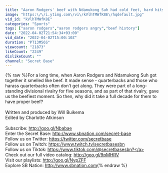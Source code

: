 ```yaml
---
title: "Aaron Rodgers' beef with Ndamukong Suh had cold feet, hard hits, and took a decade to play out"
image: "https:\/\/i.ytimg.com\/vi\/kVlhTMWfK8E\/hqdefault.jpg"
vid_id: "kVlhTMWfK8E"
categories: "Sports"
tags: ["aaron rodgers","aaron rodgers angry","beef history"]
date: "2022-04-02T21:54:34+03:00"
vid_date: "2022-04-02T15:00:10Z"
duration: "PT13M56S"
viewcount: "21873"
likeCount: "2249"
dislikeCount: ""
channel: "Secret Base"
---
```

{% raw %}For a long time, when Aaron Rodgers and Ndamukong Suh got together it smelled like beef. It made sense - quarterbacks and those who harass quarterbacks often don’t get along. They were part of a long-standing divisional rivalry for five seasons, and as part of that rivalry, gave us the beefiest moment. So then, why did it take a full decade for them to have proper beef?<br /><br />Written and produced by Will Buikema<br />Edited by Charlotte Atkinson<br /><br />Subscribe: <a rel="nofollow" target="blank" href="http://goo.gl/Nbabae">http://goo.gl/Nbabae</a> <br />Enter the Secret Base: <a rel="nofollow" target="blank" href="http://www.sbnation.com/secret-base">http://www.sbnation.com/secret-base</a> <br />Follow us on Twitter: <a rel="nofollow" target="blank" href="https://twitter.com/secretbase">https://twitter.com/secretbase</a> <br />Follow us on Twitch: <a rel="nofollow" target="blank" href="https://www.twitch.tv/secretbasesbn">https://www.twitch.tv/secretbasesbn</a> <br />Follow us on Tiktok: <a rel="nofollow" target="blank" href="https://www.tiktok.com/@secretbasesbn?">https://www.tiktok.com/@secretbasesbn?</a> <br />Check out our full video catalog: <a rel="nofollow" target="blank" href="http://goo.gl/9pMHRV">http://goo.gl/9pMHRV</a> <br />Visit our playlists: <a rel="nofollow" target="blank" href="http://goo.gl/NvpZFF">http://goo.gl/NvpZFF</a> <br />Explore SB Nation: <a rel="nofollow" target="blank" href="http://www.sbnation.com">http://www.sbnation.com</a>{% endraw %}
